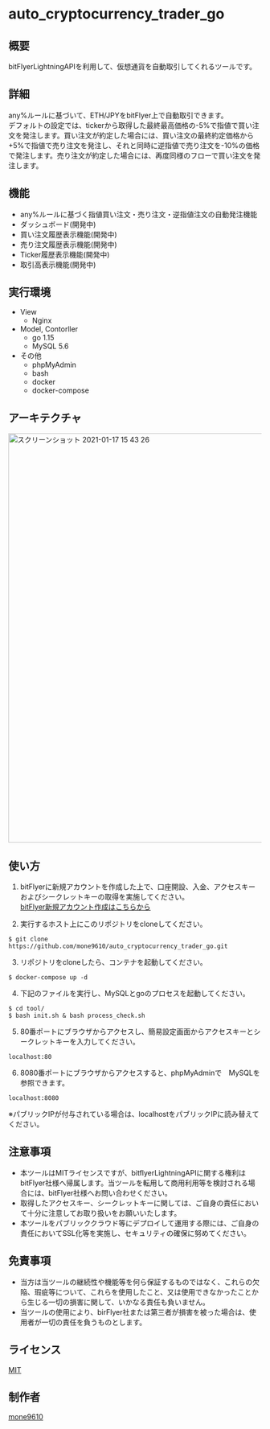 auto_cryptocurrency_trader_go
====

## 概要  
bitFlyerLightningAPIを利用して、仮想通貨を自動取引してくれるツールです。  

## 詳細  
any%ルールに基づいて、ETH/JPYをbitFlyer上で自動取引できます。  
デフォルトの設定では、tickerから取得した最終最高価格の-5%で指値で買い注文を発注します。買い注文が約定した場合には、買い注文の最終約定価格から+5%で指値で売り注文を発注し、それと同時に逆指値で売り注文を-10%の価格で発注します。売り注文が約定した場合には、再度同様のフローで買い注文を発注します。

## 機能  
* any%ルールに基づく指値買い注文・売り注文・逆指値注文の自動発注機能
* ダッシュボード(開発中)
* 買い注文履歴表示機能(開発中)
* 売り注文履歴表示機能(開発中)
* Ticker履歴表示機能(開発中)
* 取引高表示機能(開発中)

## 実行環境
* View
  * Nginx
* Model, Contorller
  * go 1.15
  * MySQL 5.6
* その他
  * phpMyAdmin
  * bash
  * docker
  * docker-compose 

## アーキテクチャ
<img width="814" alt="スクリーンショット 2021-01-17 15 43 26" src="https://user-images.githubusercontent.com/64692797/104833281-c1a71700-58da-11eb-94cf-812b38a46c6e.png">

## 使い方
1. bitFlyerに新規アカウントを作成した上で、口座開設、入金、アクセスキーおよびシークレットキーの取得を実施してください。  
[bitFlyer新規アカウント作成はこちらから](https://bitflyer.com/ja-jp/account-create)  

2. 実行するホスト上にこのリポジトリをcloneしてください。
```
$ git clone https://github.com/mone9610/auto_cryptocurrency_trader_go.git
```

3. リポジトリをcloneしたら、コンテナを起動してください。
```
$ docker-compose up -d
```
4. 下記のファイルを実行し、MySQLとgoのプロセスを起動してください。
```
$ cd tool/
$ bash init.sh & bash process_check.sh
```

5. 80番ポートにブラウザからアクセスし、簡易設定画面からアクセスキーとシークレットキーを入力してください。
```
localhost:80
```

6. 8080番ポートにブラウザからアクセスすると、phpMyAdminで　MySQLを参照できます。
```
localhost:8080
```
※パブリックIPが付与されている場合は、localhostをパブリックIPに読み替えてください。
## 注意事項
* 本ツールはMITライセンスですが、bitflyerLightningAPIに関する権利はbitFlyer社様へ帰属します。当ツールを転用して商用利用等を検討される場合には、bitFlyer社様へお問い合わせください。
* 取得したアクセスキー、シークレットキーに関しては、ご自身の責任において十分に注意してお取り扱いをお願いいたします。
* 本ツールをパブリッククラウド等にデプロイして運用する際には、ご自身の責任においてSSL化等を実施し、セキュリティの確保に努めてください。

## 免責事項
* 当方は当ツールの継続性や機能等を何ら保証するものではなく、これらの欠陥、瑕疵等について、これらを使用したこと、又は使用できなかったことから生じる一切の損害に関して、いかなる責任も負いません。
* 当ツールの使用により、birFlyer社または第三者が損害を被った場合は、使用者が一切の責任を負うものとします。

## ライセンス
[MIT](https://github.com/mone9610/auto_cryptocurrency_trader_go/blob/main/LICENSE)

## 制作者
[mone9610](https://github.com/mone9610)

